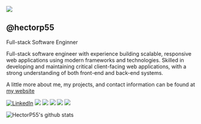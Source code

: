 ![](https://visitor-badge.glitch.me/badge?page_id=hectorp55.hectorp55)

<h2>@hectorp55</h2>
<p>Full-stack Software Enginner</p>


<p>Full-stack software engineer with experience building scalable, responsive web applications using modern frameworks and technologies. Skilled in developing and maintaining critical client-facing web applications, with a strong understanding of both front-end and back-end systems.</p>

A little more about me, my projects, and contact information can be found at <a href="https://puga-personalwebsite.web.app/">my website</a>

<p>
  <a href="https://www.linkedin.com/in/%F0%9F%95%B9juan-hector-puga-407469132/"><img src="https://img.shields.io/badge/LinkedIn--_.svg?style=social&logo=linkedin" alt="LinkedIn"></a>
  <a href="#"><img src="https://img.shields.io/badge/Angular-Expert-green?logo=angular"></a>
  <a href="#"><img src="https://img.shields.io/badge/HTML-Expert-green?logo=html5"></a>
  <a href="#"><img src="https://img.shields.io/badge/CSS-Expert-green?logo=css"></a>
  <a href="#"><img src="https://img.shields.io/badge/Unity-Enthusiast-blue?logo=unity"></a>
  <a href="#"><img src="https://img.shields.io/badge/Readable%20Code-Devotee-blue"></a>
</p>

![HectorP55's github stats](https://github-readme-stats.vercel.app/api?username=hectorp55&show_icons=true&hide_border=true)
